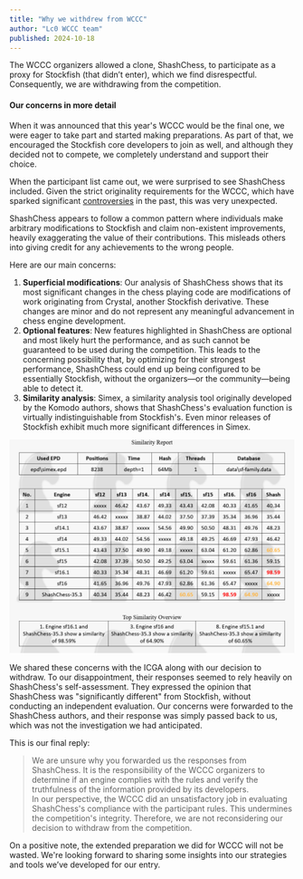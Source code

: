 ```yaml
---
title: "Why we withdrew from WCCC"
author: "Lc0 WCCC team"
published: 2024-10-18
---
```


The WCCC organizers allowed a clone, ShashChess, to participate as a proxy for Stockfish (that didn’t enter), which we find disrespectful. Consequently, we are withdrawing from the competition.

<!--more-->

#### Our concerns in more detail

When it was announced that this year's WCCC would be the final one, we were eager to take part and started making preparations. As part of that, we encouraged the Stockfish core developers to join as well, and although they decided not to compete, we completely understand and support their choice.

When the participant list came out, we were surprised to see ShashChess included. Given the strict originality requirements for the WCCC, which have sparked significant [controversies](https://www.chessprogramming.org/Rybka_Controversy) in the past, this was very unexpected.

ShashChess appears to follow a common pattern where individuals make arbitrary modifications to Stockfish and claim non-existent improvements, heavily exaggerating the value of their contributions. This misleads others into giving credit for any achievements to the wrong people.

Here are our main concerns:

1. **Superficial modifications**: Our analysis of ShashChess shows that its most significant changes in the chess playing code are modifications of work originating from Crystal, another Stockfish derivative. These changes are minor and do not represent any meaningful advancement in chess engine development.
2. **Optional features**: New features highlighted in ShashChess are optional and most likely hurt the performance, and as such cannot be guaranteed to be used during the competition. This leads to the concerning possibility that, by optimizing for their strongest performance, ShashChess could end up being configured to be essentially Stockfish, without the organizers—or the community—being able to detect it.
3. **Similarity analysis**: Simex, a similarity analysis tool originally developed by the Komodo authors, shows that ShashChess's evaluation function is virtually indistinguishable from Stockfish's. Even minor releases of Stockfish exhibit much more significant differences in Simex.


[![Similarity Report](shashc10.png)](https://talkchess.com/forum3/viewtopic.php?p=968072#p968072)

We shared these concerns with the ICGA along with our decision to withdraw. To our disappointment, their responses seemed to rely heavily on ShashChess's self-assessment. They expressed the opinion that ShashChess was "significantly different" from Stockfish, without conducting an independent evaluation. Our concerns were forwarded to the ShashChess authors, and their response was simply passed back to us, which was not the investigation we had anticipated.

This is our final reply:

> We are unsure why you forwarded us the responses from ShashChess. It is the responsibility of the WCCC organizers to determine if an engine complies with the rules and verify the truthfulness of the information provided by its developers.  
> In our perspective, the WCCC did an unsatisfactory job in evaluating ShashChess's compliance with the participant rules. This undermines the competition's integrity. Therefore, we are not reconsidering our decision to withdraw from the competition.

On a positive note, the extended preparation we did for WCCC will not be wasted. We're looking forward to sharing some insights into our strategies and tools we’ve developed for our entry.

